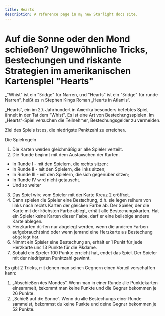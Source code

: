 ```yaml
---
title: Hearts
description: A reference page in my new Starlight docs site.
---
```


# Auf die Sonne oder den Mond schießen? Ungewöhnliche Tricks, Bestechungen und riskante Strategien im amerikanischen Kartenspiel "Hearts"

„"Whist" ist ein "Bridge" für Narren, und "Hearts" ist ein "Bridge" für runde Narren“, heißt es in Stephen Kings Roman „Hearts in Atlantis“.

„Hearts“, ein im 20. Jahrhundert in Amerika besonders beliebtes Spiel, ähnelt in der Tat dem "Whist". Es ist eine Art von Bestechungsspielen. Im „Hearts“-Spiel versuchen die Teilnehmer, Bestechungsgelder zu vermeiden.

Ziel des Spiels ist es, die niedrigste Punktzahl zu erreichen.

Die Spielregeln

1. Die Karten werden gleichmäßig an alle Spieler verteilt.
2. Die Runde beginnt mit dem Austauschen der Karten.
- In Runde I - mit den Spielern, die rechts sitzen;
- In Runde II - mit den Spielern, die links sitzen;
- In Runde III - mit den Spielern, die sich gegenüber sitzen;
- In Runde IV wird nicht getauscht.
- Und so weiter.

3. Das Spiel wird vom Spieler mit der Karte Kreuz 2 eröffnet.
4. Dann spielen die Spieler eine Bestechung, d.h. sie legen reihum von links nach rechts Karten der gleichen Farbe ab. Der Spieler, der die Karte mit der höchsten Farbe ablegt, erhält alle Bestechungskarten. Hat ein Spieler keine Karten dieser Farbe, darf er eine beliebige andere Karte ablegen.
5. Herzkarten dürfen nur abgelegt werden, wenn die anderen Farben aufgebraucht sind oder wenn jemand eine Herzkarte als Bestechung abgelegt hat.
6. Nimmt ein Spieler eine Bestechung an, erhält er 1 Punkt für jede Herzkarte und 13 Punkte für die Pikdame.
7. Sobald ein Spieler 100 Punkte erreicht hat, endet das Spiel. Der Spieler mit der niedrigsten Punktzahl gewinnt.

Es gibt 2 Tricks, mit denen man seinen Gegnern einen Vorteil verschaffen kann:
1. „Abschießen des Mondes“. Wenn man in einer Runde alle Punktekarten einsammelt, bekommt man keine Punkte und die Gegner bekommen je 26 Punkte.
2. „Schieß auf die Sonne“. Wenn du alle Bestechungs einer Runde sammelst, bekommst du keine Punkte und deine Gegner bekommen je 52 Punkte.